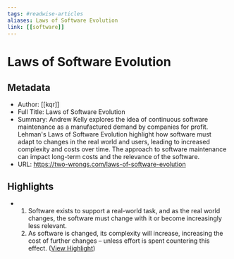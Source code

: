 ```yaml
---
tags: #readwise-articles
aliases: Laws of Software Evolution
link: [[software]]
---
```

# Laws of Software Evolution

## Metadata
- Author: [[kqr]]
- Full Title: Laws of Software Evolution
- Summary: Andrew Kelly explores the idea of continuous software maintenance as a manufactured demand by companies for profit. Lehman's Laws of Software Evolution highlight how software must adapt to changes in the real world and users, leading to increased complexity and costs over time. The approach to software maintenance can impact long-term costs and the relevance of the software.
- URL: https://two-wrongs.com/laws-of-software-evolution

## Highlights
- 1. Software exists to support a real-world task, and as the real world changes, the software must change with it or become increasingly less relevant.
  2. As software is changed, its complexity will increase, increasing the cost of further changes – unless effort is spent countering this effect. ([View Highlight](https://read.readwise.io/read/01hwh52bgxfzk95za44p7w10pr))
